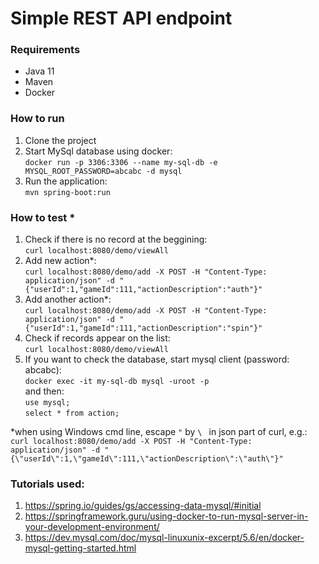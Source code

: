 # Simple REST API endpoint


### Requirements
- Java 11
- Maven
- Docker


### How to run
1. Clone the project
2. Start MySql database using docker:<br>
 ```docker run -p 3306:3306 --name my-sql-db -e MYSQL_ROOT_PASSWORD=abcabc -d mysql```
3. Run the application:<br>
 ```mvn spring-boot:run```


### How to test *
1. Check if there is no record at the beggining:<br>
```curl localhost:8080/demo/viewAll```
2. Add new action*:<br>
```curl localhost:8080/demo/add -X POST -H "Content-Type: application/json" -d "{"userId":1,"gameId":111,"actionDescription":"auth"}"```
3. Add another action*:<br>
```curl localhost:8080/demo/add -X POST -H "Content-Type: application/json" -d "{"userId":1,"gameId":111,"actionDescription":"spin"}"```
4. Check if records appear on the list:<br>
```curl localhost:8080/demo/viewAll```
5. If you want to check the database, start mysql client (password: abcabc):<br>
```docker exec -it my-sql-db mysql -uroot -p```<br>
and then:<br>
```use mysql;```<br>
```select * from action;```

*when using Windows cmd line, escape ```"``` by ```\ ``` in json part of curl, e.g.:<br>
```curl localhost:8080/demo/add -X POST -H "Content-Type: application/json" -d "{\"userId\":1,\"gameId\":111,\"actionDescription\":\"auth\"}"```

### Tutorials used:
1. https://spring.io/guides/gs/accessing-data-mysql/#initial
2. https://springframework.guru/using-docker-to-run-mysql-server-in-your-development-environment/
3.  https://dev.mysql.com/doc/mysql-linuxunix-excerpt/5.6/en/docker-mysql-getting-started.html
